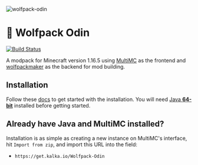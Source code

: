 
![wolfpack-odin](https://i.imgur.com/baYQHuu.png)

# 🐺 Wolfpack Odin
[![Build Status](https://github.com/kalkafox/Wolfpack-Odin/actions/workflows/master.yml/badge.svg)](https://github.com/kalkafox/Wolfpack-Odin/actions/workflows/master.yml)

A modpack for Minecraft version 1.16.5 using [MultiMC](https://multimc.org/) as the frontend and [wolfpackmaker](https://github.com/kalkafox/wolfpackmaker) as the backend for mod building.

## Installation
Follow these [docs](https://docs.kalka.io/docs/wolfpack/wolfpack-odin/intro) to get started with the installation. You will need [Java **64-bit**](https://java.com) installed before getting started.

## Already have Java and MultiMC installed?
Installation is as simple as creating a new instance on MultiMC's interface, hit `Import from zip`, and import this URL into the field:
 - `https://get.kalka.io/Wolfpack-Odin`


